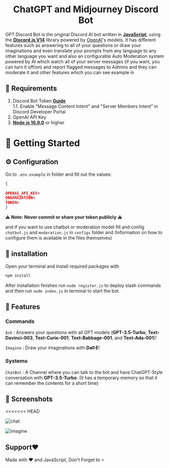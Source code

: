 <h1 align="center">ChatGPT and Midjourney Discord Bot</h1>



GPT Discord Bot is the original Discord AI bot written in **[JavaScript](https://www.javascript.com/)**, using the **[Discord.js V14](discord.js.org/)** library powered by [OpenAI](https://openai.com/)'s models. It has different features such as answering to all of your questions or draw your imaginations and even translate your prompts from any language to any other language you want and also an configurable Auto Moderation system powered by AI which watch all of your server messages (if you want, you can turn it off/on) and report flagged messages to Admins and they can moderate it and other features which you can see example in 
## 🚧 Requirements
1. Discord Bot Token **[Guide](https://discordjs.guide/preparations/setting-up-a-bot-application.html#creating-your-bot)**  
   1.1. Enable "Message Content Intent" and "Server Members Intent" in Discord Developer Portal
2. OpenAI API Key
3. **[Node.js 16.9.0](https://nodejs.org/en/download/)** or higher
# 🚀 Getting Started
## ⚙️ Configuration
Go to `.env.example` in  folder and fill out the values:
``` json
{
   
OPENAI_API_KEY=
ORGANIZATION=
TOKEN=
}
```
⚠️ **Note: Never commit or share your token publicly** ⚠️

and if you want to use chatbot or moderation model fill and config `chatbot.js` and `moderation.js` in `configs` folder and (Information on how to configure them is available in the files themselves)
## 🧠 installation
Open your terminal and install required packages with
```sh
npm install
```
After installation finishes run `node register.js` to deploy slash commands and then run `node index.js` in terminal to start the bot.
## 💫 Features
### Commands
`Ask` : Answers your questions with all GPT models (**GPT-3.5-Turbo**, **Text-Davinci-003**, **Text-Curie-001**, **Text-Babbage-001**, and **Text-Ada-001**)! 

`Imagine` : Draw your imaginations with **Dall∙E**!
### Systems
`ChatBot` : A Channel where you can talk to the bot and have ChatGPT-Style conversation with **GPT-3.5-Turbo**. (It has a temporary memory so that it can remember the contents for a short time)

## 📸 Screenshots
<<<<<<< HEAD

![chat](https://user-images.githubusercontent.com/72148636/226947415-ad15c66a-c8e1-4e5f-a183-bdf0abc418c5.png)

![imagine](https://user-images.githubusercontent.com/72148636/226948171-2361f71c-cda7-4f2e-8121-e2078169fab6.png)




## Support❤️
Made with ❤️ and JavaScript, Don't Forget to ⭐
